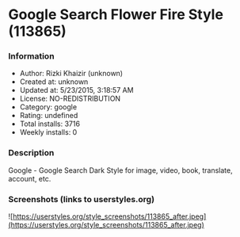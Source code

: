 # Google Search Flower Fire Style (113865)

### Information
- Author: Rizki Khaizir (unknown)
- Created at: unknown
- Updated at: 5/23/2015, 3:18:57 AM
- License: NO-REDISTRIBUTION
- Category: google
- Rating: undefined
- Total installs: 3716
- Weekly installs: 0


### Description
Google - Google Search Dark Style for image, video, book, translate, account, etc.


### Screenshots (links to userstyles.org)
![https://userstyles.org/style_screenshots/113865_after.jpeg](https://userstyles.org/style_screenshots/113865_after.jpeg)


